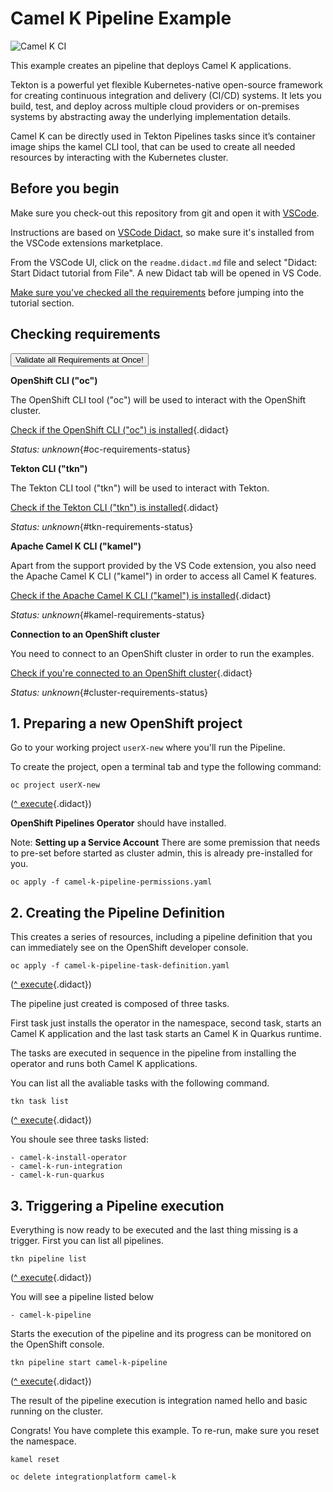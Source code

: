 # Camel K Pipeline Example
 
![Camel K CI](https://github.com/openshift-integration/camel-k-example-basic/workflows/Camel%20K%20CI/badge.svg)

This example creates an pipeline that deploys Camel K applications.

Tekton is a powerful yet flexible Kubernetes-native open-source framework for creating continuous integration and delivery (CI/CD) systems. It lets you build, test, and deploy across multiple cloud providers or on-premises systems by abstracting away the underlying implementation details.

Camel K can be directly used in Tekton Pipelines tasks since it’s container image ships the kamel CLI tool, that can be used to create all needed resources by interacting with the Kubernetes cluster.

## Before you begin

Make sure you check-out this repository from git and open it with [VSCode](https://code.visualstudio.com/).

Instructions are based on [VSCode Didact](https://github.com/redhat-developer/vscode-didact), so make sure it's installed
from the VSCode extensions marketplace.

From the VSCode UI, click on the `readme.didact.md` file and select "Didact: Start Didact tutorial from File". A new Didact tab will be opened in VS Code.

[Make sure you've checked all the requirements](./requirements.didact.md) before jumping into the tutorial section.

## Checking requirements

<a href='didact://?commandId=vscode.didact.validateAllRequirements' title='Validate all requirements!'><button>Validate all Requirements at Once!</button></a>


**OpenShift CLI ("oc")**

The OpenShift CLI tool ("oc") will be used to interact with the OpenShift cluster.

[Check if the OpenShift CLI ("oc") is installed](didact://?commandId=vscode.didact.cliCommandSuccessful&text=oc-requirements-status$$oc%20help "Tests to see if `oc help` returns a 0 return code"){.didact}

*Status: unknown*{#oc-requirements-status}

**Tekton CLI ("tkn")**

The Tekton CLI tool ("tkn") will be used to interact with Tekton.

[Check if the Tekton CLI ("tkn") is installed](didact://?commandId=vscode.didact.cliCommandSuccessful&text=tkn-requirements-status$$tkn%20help "Tests to see if `tkn help` returns a 0 return code"){.didact}

*Status: unknown*{#tkn-requirements-status}

**Apache Camel K CLI ("kamel")**

Apart from the support provided by the VS Code extension, you also need the Apache Camel K CLI ("kamel") in order to 
access all Camel K features.

[Check if the Apache Camel K CLI ("kamel") is installed](didact://?commandId=vscode.didact.requirementCheck&text=kamel-requirements-status$$kamel%20version$$Camel%20K%20Client&completion=Apache%20Camel%20K%20CLI%20is%20available%20on%20this%20system. "Tests to see if `kamel version` returns a result"){.didact}

*Status: unknown*{#kamel-requirements-status}


**Connection to an OpenShift cluster**

You need to connect to an OpenShift cluster in order to run the examples.

[Check if you're connected to an OpenShift cluster](didact://?commandId=vscode.didact.requirementCheck&text=cluster-requirements-status$$oc%20get%20project$$NAME&completion=OpenShift%20is%20connected. "Tests to see if `kamel version` returns a result"){.didact}

*Status: unknown*{#cluster-requirements-status}




## 1. Preparing a new OpenShift project

Go to your working project `userX-new` where you'll run the Pipeline.

To create the project, open a terminal tab and type the following command:


```
oc project userX-new
```
([^ execute](didact://?commandId=vscode.didact.sendNamedTerminalAString&text=camelTerm$$oc%20project%20userX-new&completion=New%20project%20creation. "Opens a new terminal and sends the command above"){.didact})


**OpenShift Pipelines Operator** should have installed. 

Note: 
**Setting up a Service Account**
There are some premission that needs to pre-set before started as cluster admin, this is already pre-installed for you.

```
oc apply -f camel-k-pipeline-permissions.yaml
```


## 2. Creating the Pipeline Definition

This creates a series of resources, including a pipeline definition that you can immediately see on the OpenShift developer console.

```
oc apply -f camel-k-pipeline-task-definition.yaml
```
([^ execute](didact://?commandId=vscode.didact.sendNamedTerminalAString&text=camelTerm$$oc%20apply%20-f%20camel-k-pipeline-task-definition.yaml&completion=pipeline%20configured. "Opens a new terminal and sends the command above"){.didact})

The pipeline just created is composed of three tasks.

First task just installs the operator in the namespace, second task, starts an Camel K application and the last task starts an Camel K in Quarkus runtime.

The tasks are executed in sequence in the pipeline from installing the operator and runs both Camel K applications.

You can list all the avaliable tasks with the following command.

```
tkn task list
```
([^ execute](didact://?commandId=vscode.didact.sendNamedTerminalAString&text=camelTerm$$tkn%20task%20list. "Opens a new terminal and sends the command above"){.didact})

You shoule see three tasks listed:

    - camel-k-install-operator   
    - camel-k-run-integration    
    - camel-k-run-quarkus        


## 3. Triggering a Pipeline execution

Everything is now ready to be executed and the last thing missing is a trigger. First you can list all pipelines.

```
tkn pipeline list
```
([^ execute](didact://?commandId=vscode.didact.sendNamedTerminalAString&text=camelTerm$$tkn%20pipeline%20list. "Opens a new terminal and sends the command above"){.didact})

You will see a pipeline listed below

    - camel-k-pipeline

Starts the execution of the pipeline and its progress can be monitored on the OpenShift console.

```
tkn pipeline start camel-k-pipeline
```
([^ execute](didact://?commandId=vscode.didact.sendNamedTerminalAString&text=camelTerm$$tkn%20pipeline%20start%20camel-k-pipeline. "Opens a new terminal and sends the command above"){.didact})

The result of the pipeline execution is integration named hello and basic running on the cluster.


Congrats! You have complete this example. To re-run, make sure you reset the namespace.

```
kamel reset

oc delete integrationplatform camel-k
```